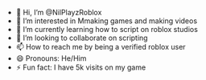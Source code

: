 - 👋 Hi, I’m @NilPlayzRoblox 
- 👀 I’m interested in Mmaking games and making videos
- 🌱 I’m currently learning how to script on roblox studios
- 💞️ I’m looking to collaborate on scripting
- 📫 How to reach me by being a verified roblox user
- 😄 Pronouns: He/Him
- ⚡ Fun fact: I have 5k visits on my game

<!---
NilPlayzRoblox/NilPlayzRoblox is a ✨ special ✨ repository because its `README.md` (this file) appears on your GitHub profile.
You can click the Preview link to take a look at your changes.
--->
